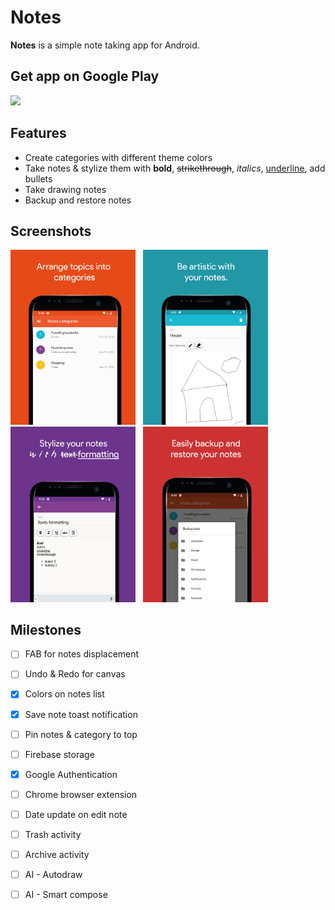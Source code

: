 Notes
=======
**Notes** is a simple note taking app for Android.

## Get app on Google Play
<a href="https://play.google.com/store/apps/details?id=app.kelvinkamau.notes"><img height="50px" src="https://github.com/kelvinkamau/Reminders/blob/master/screenshots/playstore.png"/></a> &nbsp;

## Features
- Create categories with different theme colors
- Take notes & stylize them with **bold**, <s>strikethrough</s>, <i>italics</i>, <u>underline</u>, add bullets
- Take drawing notes
- Backup and restore notes

## Screenshots
<img width="200px" src="https://github.com/kelvinkamau/Notes/blob/master/Screenshots/one.png"/> &nbsp;
<img width="200px" src="https://github.com/kelvinkamau/Notes/blob/master/Screenshots/two.png"/> &nbsp;
<img width="200px" src="https://github.com/kelvinkamau/Notes/blob/master/Screenshots/three.png"/> &nbsp;
<img width="200px" src="https://github.com/kelvinkamau/Notes/blob/master/Screenshots/four.png"/>

## Milestones
- [ ] FAB for notes displacement
- [ ] Undo & Redo for canvas
- [x] Colors on notes list
- [x] Save note toast notification
- [ ] Pin notes & category to top
- [ ] Firebase storage
- [x] Google Authentication
- [ ] Chrome browser extension
- [ ] Date update on edit note
- [ ] Trash activity
- [ ] Archive activity
- [ ] AI - Autodraw
- [ ] AI - Smart compose


